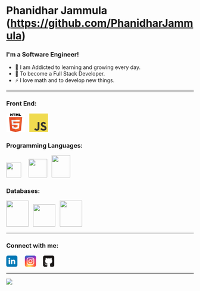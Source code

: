 &nbsp;&nbsp;&nbsp;&nbsp;&nbsp;&nbsp; 
# Phanidhar Jammula (https://github.com/PhanidharJammula)

### I'm a Software Engineer!

   - :seedling: I am Addicted to learning and growing every day.
   - :goal_net: To become a Full Stack Developer.
   - :zap: I love math and to develop new things.

* * *

### Front End:
<a href="http://html5.com/"><img src="https://raw.githubusercontent.com/github/explore/80688e429a7d4ef2fca1e82350fe8e3517d3494d/topics/html/html.png" width="50" height="50"></a>&nbsp;&nbsp;  <a href="https://www.javascript.com/"><img src="https://raw.githubusercontent.com/github/explore/80688e429a7d4ef2fca1e82350fe8e3517d3494d/topics/javascript/javascript.png" width="50" height="50"></a>

### Programming Languages:
<a href="https://www.python.org/"><img src="https://github.com/abranhe/programming-languages-logos/blob/master/src/python/python.png" width="40" height="40"></a>&nbsp;&nbsp;&nbsp;&nbsp;    <a href="https://www.cprogramming.com/"><img src="https://camo.githubusercontent.com/cdbd0ba439365fba9d1b72e05b6d7e93828f9a9cce4a71346a1a11ed6216261f/68747470733a2f2f696d672e69636f6e73382e636f6d2f636f6c6f722f35302f3030303030302f632d70726f6772616d6d696e672e706e67" width="50" height="50"></a>&nbsp;&nbsp;  <a href="https://go.java/"><img src="https://camo.githubusercontent.com/6d8bb5138ee1d0f5dfe007ed667838b5a0a1b8629984fab3070466ad52d638b3/68747470733a2f2f696d672e69636f6e73382e636f6d2f636f6c6f722f35302f3030303030302f6a6176612d636f666665652d6375702d6c6f676f2e706e67" width="50" height="60"></a>

### Databases:
<a href="https://www.mysql.com/"><img src="https://github.com/yurijserrano/Github-Profile-Readme-Logos/blob/master/databases/mysql.svg" width="60" height="70"></a>&nbsp;&nbsp;  <a href="https://redis.io/"><img src="https://github.com/yurijserrano/Github-Profile-Readme-Logos/blob/master/databases/redis.svg" width="60" height="60"></a>&nbsp;&nbsp;  <a href="https://cassandra.apache.org/"><img src="https://github.com/yurijserrano/Github-Profile-Readme-Logos/blob/master/databases/cassandra.svg" width="60" height="70"></a>

* * *

### Connect with me:
<a href="https://www.linkedin.com/in/phanidhar-j-7b5988114/"><img src="https://github.com/edent/SuperTinyIcons/blob/master/images/svg/linkedin.svg" width="30" height="30"></a>&nbsp;&nbsp;&nbsp;&nbsp;    <a href="https://www.instagram.com/phanidhar.jammula/"> <img src="https://github.com/edent/SuperTinyIcons/blob/master/images/svg/instagram.svg" width="30" height="30"></a>&nbsp;&nbsp;&nbsp;&nbsp;    <a href="https://github.com/PhanidharJammula"> <img src="https://raw.githubusercontent.com/edent/SuperTinyIcons/master/images/png/github.png" width="30" height="30"></a>   
* * *

![](https://komarev.com/ghpvc/?username=PhanidharJammula&style=flat-square)
